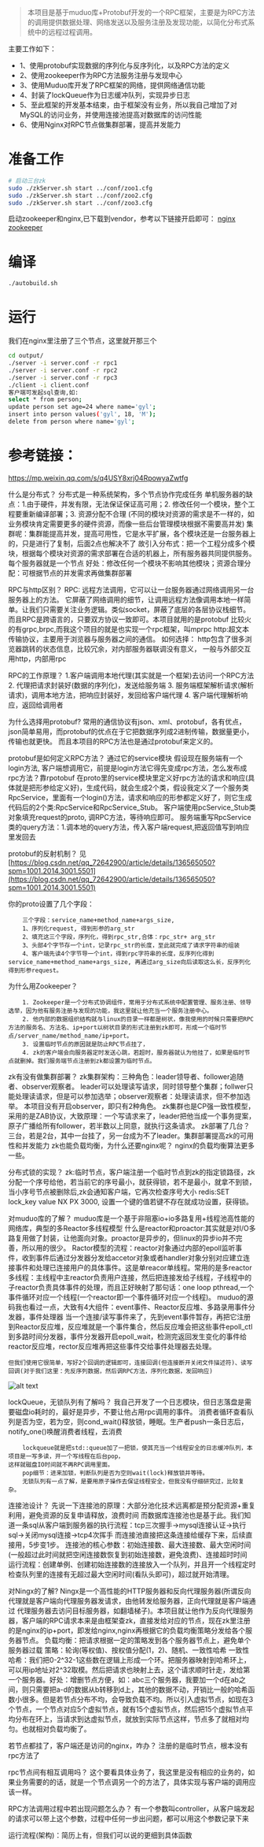 >本项目是基于muduo库+Protobuf开发的一个RPC框架，主要是为RPC方法的调用提供数据处理、网络发送以及服务注册及发现功能，以简化分布式系统中的远程过程调用。

主要工作如下：
* 1、使用protobuf实现数据的序列化与反序列化，以及RPC方法的定义
* 2、使用zookeeper作为RPC方法服务注册与发现中心
* 3、使用Muduo库开发了RPC框架的网络，提供网络通信功能
* 4、封装了lockQueue作为日志缓冲队列，实现异步日志
* 5、至此框架的开发基本结束，由于框架没有业务，所以我自己增加了对MySQL的访问业务，并使用连接池提高对数据库的访问性能
* 6、使用Nginx对RPC节点做集群部署，提高并发能力


# 准备工作
```bash
# 启动三台zk
sudo ./zkServer.sh start ../conf/zoo1.cfg 
sudo ./zkServer.sh start ../conf/zoo2.cfg 
sudo ./zkServer.sh start ../conf/zoo3.cfg 
```
启动zookeeper和nginx,已下载到vendor，参考以下链接开启即可：
[nginx](https://blog.csdn.net/qq_72642900/article/details/138380177?spm=1001.2014.3001.5502)
[zookeeper](https://blog.csdn.net/qq_72642900/article/details/138380411?spm=1001.2014.3001.5502)


# 编译
```bash
./autobuild.sh
```

# 运行
我们在nginx里注册了三个节点，这里就开那三个
```bash
cd output/
./server -i server.conf -r rpc1
./server -i server.conf -r rpc2
./server -i server.conf -r rpc3
./client -i client.conf
客户端可发起sql查询,如:
select * from person;
update person set age=24 where name='gyl';
insert into person values('gyl', 18, 'M');
delete from person where name='gyl';
```

# 参考链接：
https://mp.weixin.qq.com/s/q4USY8xrj04RpowyaZwtfg

什么是分布式？
    分布式是一种系统架构，多个节点协作完成任务
    单机服务器的缺点：1.由于硬件，并发有限，无法保证保证高可用；2. 修改任何一个模块，整个工程要重新编译部署；3. 资源分配不合理
    (不同的模块对资源的需求是不一样的，如业务模块肯定需要更多的硬件资源，而像一些后台管理模块根据不需要高并发)
    集群呢：集群能提高并发，提高可用性，它是水平扩展，各个模块还是一台服务器上的，只是进行了复制，后面2点也解决不了
    故引入分布式：把一个工程分成多个模块，根据每个模块对资源的需求部署在合适的机器上，所有服务器共同提供服务。每个服务器就是一个节点
    好处：修改任何一个模块不影响其他模块；资源合理分配：可根据节点的并发需求再做集群部署
    
RPC与http区别？
    RPC: 远程方法调用，它可以让一台服务器通过网络调用另一台服务器上的方法。
    它屏蔽了网络调用的细节，让调用远程方法像调用本地一样简单。让我们只需要关注业务逻辑。类似socket，屏蔽了底层的各层协议栈细节。
    而且RPC是跨语言的，只要双方协议一致即可。本项目就用的是protobuf
    比较火的有grpc,brpc,而我这个项目的就是也实现一个rpc框架，叫mprpc
    http:超文本传输协议，主要用于浏览器与服务器之间的通信。
如何选择：
    http包含了很多浏览器跳转的状态信息，比较冗余，对内部服务器联调没有意义， 一般与外部交互用http，内部用rpc

RPC的工作原理？
    1.客户端调用本地代理(其实就是一个框架)去访问一个RPC方法
    2. 代理把请求封装好(数据的序列化)，发送给服务端
    3. 服务端框架解析请求(解析请求)，调用本地方法，把响应封装好，发回给客户端代理
    4. 客户端代理解析响应，返回给调用者

为什么选择用protobuf?
    常用的通信协议有json、xml、protobuf，各有优点，json简单易用，而protobuf的优点在于它把数据序列成2进制传输，数据量更小，传输也就更快。
    而且本项目的RPC方法也是通过protobuf来定义的。

protobuf是如何定义RPC方法？
    通过它的service模块
    假设现在服务端有一个login方法, 客户端想调用它，前提是login方法它得先变成rpc方法，怎么发布成rpc方法？靠rpotobuf
    在proto里的service模块里定义好rpc方法的请求和响应(具体就是把形参给定义好)，生成代码，就会生成2个类，假设我定义了一个服务类RpcService，里面有一个login()方法，请求和响应的形参都定义好了，则它生成代码后的2个类:RpcService和RpcService_Stub。
    客户端使用pcService_Stub类对象填充request的proto, 调RPC方法，等待响应即可。
    服务端重写RpcService类的query方法：1.调本地的query方法，传入客户端request,把返回值写到响应里发回去 

protobuf的反射机制？
    见[https://blog.csdn.net/qq_72642900/article/details/136565050?spm=1001.2014.3001.5501](https://blog.csdn.net/qq_72642900/article/details/136565050?spm=1001.2014.3001.5501)

你的proto设置了几个字段：
```
    三个字段：service_name+method_name+args_size,
    1、序列化request, 得到形参的arg_str
    2、填充这三个字段，序列化，得到rpc_str,合体：rpc_str+ arg_str
    3、头部4个字节存一个int，记录rpc_str的长度，至此就完成了请求字符串的组装
    4、客户端先读4个字节导一个int，得到rpc字符串的长度，反序列化得到service_name+method_name+args_size, 再通过arg_size向后读取这么长，反序列化得到形参request。
```

为什么用Zookeeper？
```
    1. Zookeeper是一个分布式协调组件，常用于分布式系统中配置管理、服务注册、领导选举，因为他有服务注册与发现的功能，我这里就让他充当一个服务注册中心。
    2. 他内部的数据组织结构就与linux的目录一样都是树状，像我使用的时候只需要把RPC方法的服务名、方法名、ip+port以树状目录的形式注册到zk即可，形成一个临时节点/server_name/method_name/ip+port。
    3. 设置临时节点的原因就是防止RPC节点挂了，
    4. zk的客户端会向服务器定时发送心跳，若超时，服务器就认为他挂了，如果是临时节点就删掉。我们服务端节点注册到zk都设置为临时节点。
```
zk有没有做集群部署？
    zk集群架构：三种角色：leader领导者、follower追随者、observer观察者。
    leader可以处理读写请求，同时领导整个集群；follwer只能处理读请求，但是可以参加选举；observer观察者：处理读请求，但不参加选举。
    本项目没有开启observer，即只有2种角色。
    zk集群也是CP强一致性模型，采用的是ZAB协议，大致原理：一个写请求来了，leader把他当成一个事务提案，原子广播给所有follower，若半数以上同意，就执行这条请求。
zk部署了几台？
    三台，若是2台，其中一台挂了，另一台成为不了leader。集群部署提高zk的可用性和并发能力
zk也能负载均衡，为什么还要nginx呢？
    nginx的负载均衡算法更多一些。


分布式锁的实现？
    zk:临时节点，客户端注册一个临时节点到zk的指定锁路径，zk分配一个序号给他，若当前它的序号最小，就获得锁，若不是最小，就拿不到锁，当小序号节点被删除后,zk会通知客户端，它再次检查序号大小
    redis:SET lock_key value NX PX 3000, 设置一个键的值若键不存在就成功设置，获得锁。

对muduo库的了解？
        muduo库是一个基于非阻塞io+io多路复用+线程池高性能的网络库，典型的多Reactor多线程模型
    什么是reactor和proactor:其实就是对I/O多路复用做了封装，让他面向对象。proactor是异步的，但linux的异步io并不完善，所以用的很少。
    Ractor模型的流程：reactor对象通过内部的epoll监听事件，收到事件后通过分发器分发给accetor对象或者handler对象分别对应建立连接事件和处理已连接用户的具体事件。这是单reacor单线程。常用的是多reactor多线程：主线程中主reactor负责用户连接，然后把连接发给子线程，子线程中的子reactor负责具体事件的处理，而且正好映射了那句话：one loop pthread,一个事件循环对应一个线程(一个reactor即一个事件循环对应一个线程)。
        muduo的源码我也看过一点，大致有4大组件：event事件、Reactor反应堆、多路录用事件分发器，事件处理器
    当一个连接/读写事件来了，先到event事件暂存，再把它注册到Reactor反应堆，反应堆就是一个事件集合，然后反应堆会把这些事件epoll_ctl到多路时间分发器，事件分发器开启epoll_wait，检测完返回发生变化的事件给reactor反应堆，rector反应堆再把这些事件交给事件处理器去处理。

    但我们使用它很简单，写好2个回调的逻辑即可，连接回调(但连接断开关闭文件描述符)、读写回调(对于我们这里：先反序列数据，然后调RPC方法，序列化数据，发回响应)

![alt text](muduo.png)

lockQueue，无锁队列有了解吗？
        我自己开发了一个日志模块，但日志落盘是需要磁盘io耗时的，最好是异步，不要让他占用rpc调用的事件。
        消费者循环查看队列是否为空，若为空，则cond_wait()释放锁，睡眠。生产者push一条日志后，notify_one()唤醒消费者线程，去消费

        lockqueue就是把std::queue加了一把锁，使其充当一个线程安全的日志缓冲队列，本项目是一写多读，开一个写线程在后台pop，
    这样就磁盘IO时间就不再RPC调用里面。
        pop细节：进来加锁，判断队列是否为空则wait(lock)释放锁并等待。
        无锁队列有一点了解，是要用原子操作去保证线程安全，但我没有仔细研究过，比较复杂。

连接池设计？
        先说一下连接池的原理：大部分池化技术远离都是预分配资源+重复利用，避免资源的反复申请释放，浪费时间
    而数据库连接池也是基于此。我们知道一条sql从客户端到服务器的执行流程：tcp三次握手->mysql连接认证->执行sql->关闭mysql连接->tcp4次挥手
    而连接池直接把这条连接给缓存下来，后续直接用，5步变1步。
        连接池的核心参数：初始连接数、最大连接数、最大空闲时间(一般超过此时间就把空闲连接数恢复到初始连接数，避免浪费)、连接超时时间
        运行流程：创建单例、创建初始连接数的连接放入一个队列，并且开一个线程定时检查队列里的连接有无超过最大空闲时间(看队头即可)，超过就开始清理。

对Ningx的了解?
        Ningx是一个高性能的HTTP服务器和反向代理服务器(所谓反向代理就是客户端向代理服务器发请求，由他转发给服务器，正向代理就是客户端通过
    代理服务器去访问目标服务器，如翻墙梯子)。本项目就让他作为反向代理服务器，客户端的RPC请求本来是由框架查zk，直接发给对应的节点，现在zk里注册的是nginx的ip+port，即发给nginx,nginx再根据它的负载均衡策略分发给各个服务器节点。
        负载均衡：把请求根据一定的策略发到各个服务器节点上，避免单个服务器过载
        策略：轮询(等权值)、按权值分配(1，2)、随机、一致性哈希
    一致性哈希：我们把0-2^32-1这些数在逻辑上形成一个环。把服务器映射到哈希环上，可以用ip地址对2^32取模。然后把请求也映射上去，这个请求顺时针走，发给第一个服务器。好处：增删节点方便，如：abc三个服务器，我要加一个d在ab之间，则只需要把a-d的数据从b转移到d上，其他的数据不动，开销比一般的哈希函数小很多。但是若节点分布不均，会导致负载不均。所以引入虚拟节点，如现在3个节点，一个节点对应5个虚拟节点，就有15个虚拟节点，然后把15个虚拟节点平均分布在环上，当请求到达虚拟节点，就放到实际节点这样，节点多了就相对均匀。也就相对负载均衡了。

若节点都挂了，客户端还是访问的nginx，咋办？
    注册的是临时节点，根本没有rpc方法了

rpc节点间有相互调用吗？
    这个要看具体业务了，我这里是没有相应的业务的，如果业务需要的的话，就是一个节点调另一个的方法了，具体实现与客户端的调用应该一样。

RPC方法调用过程中若出现问题怎么办？
    有一个参数叫controller，从客户端发起的请求可以带上这个参数，过程中任何一步出问题，都可以用这个参数记录下来

运行流程(架构)：简历上有，但我们可以说的更细到具体函数